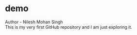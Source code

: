 # demo
Author - Nilesh Mohan Singh <br>
This is my very first GitHub repository and I am just exploring it.
